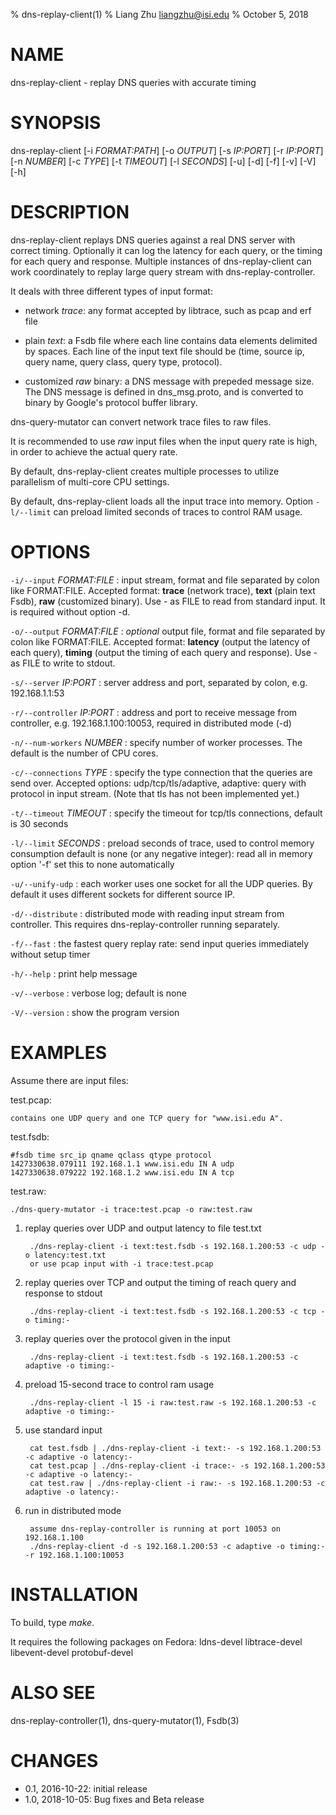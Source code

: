 % dns-replay-client(1)
% Liang Zhu <liangzhu@isi.edu>
% October 5, 2018

# NAME

dns-replay-client - replay DNS queries with accurate timing

# SYNOPSIS

dns-replay-client [-i *FORMAT:PATH*] [-o *OUTPUT*] [-s *IP:PORT*] [-r *IP:PORT*] [-n *NUMBER*]
                  [-c *TYPE*] [-t *TIMEOUT*] [-l *SECONDS*] [-u] [-d] [-f] [-v] [-V] [-h]

# DESCRIPTION

dns-replay-client replays DNS queries against a real DNS server with
correct timing. Optionally it can log the latency for each query, or
the timing for each query and response.  Multiple instances of
dns-replay-client can work coordinately to replay large query stream
with dns-replay-controller.

It deals with three different types of input format:

* network *trace*: any format accepted by libtrace, such as pcap and
  erf file

* plain *text*: a Fsdb file where each line contains data elements
  delimited by spaces.  Each line of the input text file should be
  (time, source ip, query name, query class, query type, protocol).

* customized *raw* binary: a DNS message with prepeded message size.
  The DNS message is defined in dns_msg.proto, and is converted to
  binary by Google's protocol buffer library.

dns-query-mutator can convert network trace files to raw files.

It is recommended to use *raw* input files when the input query rate
is high, in order to achieve the actual query rate.

By default, dns-replay-client creates multiple processes to utilize
parallelism of multi-core CPU settings.

By default, dns-replay-client loads all the input trace into memory.
Option `-l/--limit` can preload limited seconds of traces to control RAM
usage.

# OPTIONS

`-i/--input` *FORMAT:FILE*
:   input stream, format and file separated by colon like FORMAT:FILE.
    Accepted format: **trace** (network trace), **text** (plain text Fsdb), **raw** (customized binary).
    Use - as FILE to read from standard input.
    It is required without option -d.

`-o/--output` *FORMAT:FILE*
:   *optional* output file, format and file separated by colon like FORMAT:FILE.
    Accepted format: **latency** (output the latency of each query), **timing** (output the timing of each query and response).
    Use - as FILE to write to stdout.

`-s/--server` *IP:PORT*
:   server address and port, separated by colon, e.g. 192.168.1.1:53
			   
`-r/--controller` *IP:PORT*
:   address and port to receive message from controller, e.g. 192.168.1.100:10053,
    required in distributed mode (-d)

`-n/--num-workers` *NUMBER*
:   specify number of worker processes. The default is the number of CPU cores.

`-c/--connections` *TYPE*
:   specify the type connection that the queries are send over.
    Accepted options: udp/tcp/tls/adaptive, adaptive: query with protocol in input stream.
    (Note that tls has not been implemented yet.)

`-t/--timeout` *TIMEOUT*
:   specify the timeout for tcp/tls connections, default is 30 seconds

`-l/--limit` *SECONDS*
:   preload seconds of trace, used to control memory consumption
    default is none (or any negative integer): read all in memory
    option '-f' set this to none automatically

`-u/--unify-udp`
:   each worker uses one socket for all the UDP queries.
    By default it uses different sockets for different source IP.	   

`-d/--distribute`
:   distributed mode with reading input stream from controller.
    This requires dns-replay-controller running separately.

`-f/--fast`
:   the fastest query replay rate:
    send input queries immediately without setup timer

`-h/--help`
:   print help message

`-v/--verbose`
:   verbose log; default is none

`-V/--version`
:   show the program version

# EXAMPLES

Assume there are input files:

test.pcap:

    contains one UDP query and one TCP query for "www.isi.edu A".

test.fsdb:

    #fsdb time src_ip qname qclass qtype protocol
    1427330638.079111 192.168.1.1 www.isi.edu IN A udp
    1427330638.079222 192.168.1.2 www.isi.edu IN A tcp

test.raw:

    ./dns-query-mutator -i trace:test.pcap -o raw:test.raw

1. replay queries over UDP and output latency to file test.txt

        ./dns-replay-client -i text:test.fsdb -s 192.168.1.200:53 -c udp -o latency:test.txt
        or use pcap input with -i trace:test.pcap

2. replay queries over TCP and output the timing of reach query and response to stdout

        ./dns-replay-client -i text:test.fsdb -s 192.168.1.200:53 -c tcp -o timing:-

3. replay queries over the protocol given in the input

        ./dns-replay-client -i text:test.fsdb -s 192.168.1.200:53 -c adaptive -o timing:-

4. preload 15-second trace to control ram usage

        ./dns-replay-client -l 15 -i raw:test.raw -s 192.168.1.200:53 -c adaptive -o timing:-

5. use standard input

        cat test.fsdb | ./dns-replay-client -i text:- -s 192.168.1.200:53 -c adaptive -o latency:-
        cat test.pcap | ./dns-replay-client -i trace:- -s 192.168.1.200:53 -c adaptive -o latency:-
        cat test.raw | ./dns-replay-client -i raw:- -s 192.168.1.200:53 -c adaptive -o latency:-

6. run in distributed mode

        assume dns-replay-controller is running at port 10053 on 192.168.1.100
        ./dns-replay-client -d -s 192.168.1.200:53 -c adaptive -o timing:- -r 192.168.1.100:10053

# INSTALLATION

To build, type *make*.

It requires the following packages on Fedora:
   ldns-devel
   libtrace-devel
   libevent-devel
   protobuf-devel

# ALSO SEE

dns-replay-controller(1), dns-query-mutator(1), Fsdb(3)

# CHANGES
* 0.1, 2016-10-22: initial release
* 1.0, 2018-10-05: Bug fixes and Beta release
